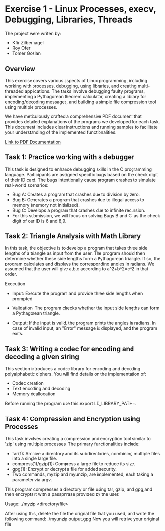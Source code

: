 # Exercise 1 - Linux Processes, execv, Debugging, Libraries, Threads
The project were writen by:

* Kfir Zilbernagel
* Roy Ofer
* Tomer Gozlan
## Overview
This exercise covers various aspects of Linux programming, including working with processes, debugging, using libraries, and creating multi-threaded applications. The tasks involve debugging faulty programs, implementing a Pythagorean theorem calculator, creating a library for encoding/decoding messages, and building a simple file compression tool using multiple processes.

We have meticulously crafted a comprehensive PDF document that provides detailed explanations of the programs we developed for each task. This document includes clear instructions and running samples to facilitate your understanding of the implemented functionalities. 

[Link to PDF Documentation](https://github.com/royofer123/Ex_1_OS/blob/main/Ex1_OS.pdf)
 

## Task 1: Practice working with a debugger

This task is designed to enhance debugging skills in the C programming language. Participants are assigned specific bugs based on the check digit of their ID card. The bugs intentionally cause program crashes to simulate real-world scenarios:

- Bug A: Creates a program that crashes due to division by zero.
- Bug B: Generates a program that crashes due to illegal access to memory (memory not initialized).
- Bug C: Develops a program that crashes due to infinite recursion.
- For this submission, we will focus on solving Bugs B and C, as the check digit of our ID is 6 and 8,9.

## Task 2: Triangle Analysis with Math Library

In this task, the objective is to develop a program that takes three side lengths of a triangle as input from the user. The program should then determine whether these side lengths form a Pythagorean triangle. If so, the program calculates and displays the corresponding angles in radians.
We assumed that the user will give a,b,c according to a^2+b^2=c^2 in that order.

Execution
- Input: Execute the program and provide three side lengths when prompted.

- Validation: The program checks whether the input side lengths can form a Pythagorean triangle.

- Output: If the input is valid, the program prints the angles in radians. In case of invalid input, an "Error" message is displayed, and the program exits.

## Task 3: Writing a codec for encoding and decoding a given string
This section introduces a codec library for encoding and decoding polyalphabetic ciphers. You will find details on the implementation of:

- Codec creation
- Text encoding and decoding
- Memory deallocation

Before running the program use this:export LD_LIBRARY_PATH=.

## Task 4: Compression and Encryption using Processes

This task involves creating a compression and encryption tool similar to 'zip' using multiple processes. The primary functionalities include:

- tar(1): Archive a directory and its subdirectories, combining multiple files into a single large file.
- compress(1)/gzip(1): Compress a large file to reduce its size.
- gpg(1): Encrypt or decrypt a file for added security.
- Two commands, myzip and myunzip, are implemented, each taking a parameter via argv.

This program compresses a directory or file using tar, gzip, and gpg,and then encrypts it with a passphrase provided by the user.

Usage: ./myzip <directory/file> <passphrase>

After using this, delete the file the orignal file that you used, and write the following command: ./myunzip output.gpg <passphrase>
Now you will retrive your original file 

